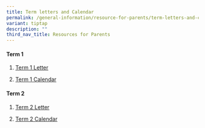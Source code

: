 ```yaml
---
title: Term letters and Calendar
permalink: /general-information/resource-for-parents/term-letters-and-calendar/
variant: tiptap
description: ""
third_nav_title: Resources for Parents
---
```

<h4><strong>Term 1</strong></h4>
<ol data-tight="true" class="tight">
<li>
<p><a href="/files/Resource%20for%20Parents/Term%20letters%20and%20Calendar/FHPS_T1_2024_Letter__final_.pdf" rel="noopener noreferrer nofollow" target="_blank">Term 1 Letter</a>
</p>
</li>
<li>
<p><a href="/files/Resource%20for%20Parents/Term%20letters%20and%20Calendar/FHPS_T1_2024_Calendar.pdf" rel="noopener noreferrer nofollow" target="_blank">Term 1 Calendar</a>
</p>
</li>
</ol>
<h4><strong>Term 2</strong></h4>
<ol data-tight="true" class="tight">
<li>
<p></p>
<p><a href="/files/Resource for Parents/Term letters and Calendar/FHPS_T2_2024_Letter__final_.pdf" rel="noopener noreferrer nofollow" target="_blank">Term 2 Letter</a>
</p>
</li>
<li>
<p><a href="/files/Resource for Parents/Term letters and Calendar/FHPS_T2_2024_Calendar.pdf" rel="noopener noreferrer nofollow" target="_blank">Term 2 Calendar</a>
</p>
</li>
</ol>
<p></p>